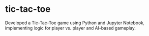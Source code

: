 # tic-tac-toe
Developed a Tic-Tac-Toe game using Python and Jupyter Notebook, implementing logic for player vs. player and AI-based gameplay.
